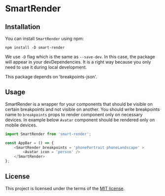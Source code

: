 # SmartRender

## Installation

You can install `SmartRender` using npm:

`npm install -D smart-render`

We use `-D` flag which is the same as `--save-dev`. In this case, the package will appear in your devDependencies. It is a right way because you only need to use it during local development.

This package depends on 'breakpoints-json'.

## Usage

SmartRender is a wrapper for your components that should be visible on certain breakpoints and not visible on another.
You should write breakpoints name to `breakpoints` props to render component only on necessary devices.
In example below `Avatar` component should be rendered only on mobile devices.

```js
import SmartRender from 'smart-render';

const AppBar = () => {
    <SmartRender breakpoints = 'phonePortrait phoneLandscape' >
        <Avatar icon = 'person' />
    </SmartRender>
};
```

## License

This project is licensed under the terms of the [MIT license](https://github.com/Lectrum/smart-render/blob/master/LICENSE).
